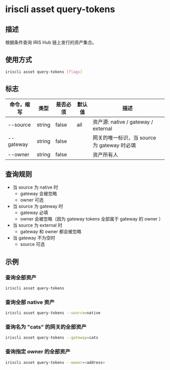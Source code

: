 # iriscli asset query-tokens

## 描述

根据条件查询 IRIS Hub 链上发行的资产集合。

## 使用方式

```bash
iriscli asset query-tokens [flags]
```

## 标志

| 命令，缩写         | 类型    | 是否必须 | 默认值        | 描述                                                         |
| ------------------ | ------- | -------- | ------------- | ------------------------------------------------------------ |
| --source           | string  | false    | all           | 资产源: native / gateway / external                           |
| --gateway          | string  | false    |               | 网关的唯一标识，当 source 为 gateway 时必填                  |
| --owner            | string  | false    |               | 资产所有人                   |

## 查询规则

- 当 source 为 native 时
    - gateway 会被忽略
    - owner 可选
- 当 source 为 gateway 时
    - gateway 必填
    - owner 会被忽略（因为 gateway tokens 全部属于 gateway 的 owner ）
- 当 source 为 external 时
    - gateway 和 owner 都会被忽略
- 当 gateway 不为空时
    - source 可选    
    
## 示例

### 查询全部资产

```bash
iriscli asset query-tokens
```

### 查询全部 native 资产

```bash
iriscli asset query-tokens --source=native
```

### 查询名为 "cats" 的网关的全部资产

```bash
iriscli asset query-tokens --gateway=cats
```

### 查询指定 owner 的全部资产

```bash
iriscli asset query-tokens --owner=<address>
```